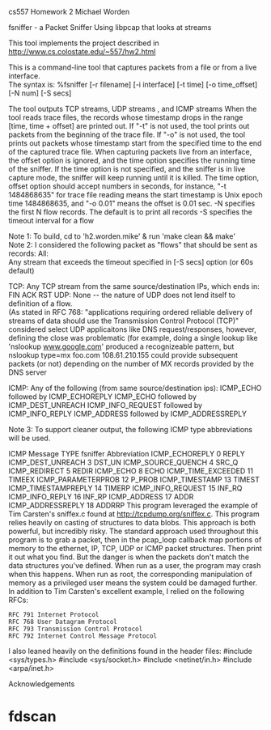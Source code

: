 cs557 Homework 2				Michael Worden

fsniffer - a Packet Sniffer Using libpcap that looks at streams

This tool implements the project described in http://www.cs.colostate.edu/~557/hw2.html

This is a command-line tool that captures packets from a file or from a live interface.  
The syntax is:
	%fsniffer [-r filename] [-i interface] [-t time] [-o time_offset] [-N num] [-S secs]

The tool outputs  TCP streams, UDP streams , and ICMP streams
When the tool reads trace files, the records whose timestamp drops in the range [time, time + offset] are printed out. If "-t" is not used, the tool prints out packets from the beginning of the trace file. If "-o" is not used, the tool prints out packets whose timestamp start from the specified time to the end of the captured trace file. 
When capturing packets live from an interface, the offset option is ignored, and the time option specifies the running time of the sniffer. If the time option is not specified, and the sniffer is in live capture mode, the sniffer will keep running until it is killed. The time option, offset option should accept numbers in seconds, for instance, "-t 1484868635" for trace file reading means the start timestamp is Unix epoch time 1484868635, and "-o 0.01" means the offset is 0.01 sec. 
-N specifies the first N flow records.   The default is to print all records
-S specifies the timeout interval for a flow


Note 1:     To build, cd to 'h2.worden.mike' & run 'make clean && make'  
Note 2:     I considered the following packet as "flows" that should be sent as records:
All:    
            Any stream that exceeds the timeout specified in [-S secs] option (or 60s default)

TCP:
            Any TCP stream from the same source/destination IPs, which ends in:
            FIN ACK 
            RST
UDP:
            None -- the nature of UDP does not lend itself to definition of a flow.   
            (As stated in RFC 768:  "applications requiring ordered reliable delivery of
            streams of data should use the Transmission Control Protocol (TCP)"
            considered select UDP applicaitons like DNS request/responses, however,
            defining the close was problematic (for example, doing a single lookup
            like 'nslookup www.google.com' produced a recognizeable pattern, but 
            nslookup type=mx foo.com  108.61.210.155 could provide subsequent packets
            (or not) depending on the number of MX records provided by the DNS server

ICMP:
            Any  of the following (from same source/destination ips):
                ICMP_ECHO    followed by ICMP_ECHOREPLY
                ICMP_ECHO    followed by ICMP_DEST_UNREACH
                ICMP_INFO_REQUEST  followed by ICMP_INFO_REPLY
                ICMP_ADDRESS        followed by ICMP_ADDRESSREPLY

Note 3:   To support cleaner output, the following ICMP type abbreviations will be used.

ICMP Message       TYPE fsniffer Abbreviation
ICMP_ECHOREPLY      0	REPLY
ICMP_DEST_UNREACH	3	DST_UN
ICMP_SOURCE_QUENCH	4	SRC_Q
ICMP_REDIRECT       5	REDIR
ICMP_ECHO           8	ECHO
ICMP_TIME_EXCEEDED	11	TIMEEX
ICMP_PARAMETERPROB	12	P_PROB
ICMP_TIMESTAMP      13	TIMEST
ICMP_TIMESTAMPREPLY	14	TIMERP
ICMP_INFO_REQUEST	15	INF_RQ
ICMP_INFO_REPLY     16	INF_RP
ICMP_ADDRESS        17	ADDR
ICMP_ADDRESSREPLY	18	ADDRRP
This program leveraged the example of Tim Carsten's sniffex.c found at 
http://tcpdump.org/sniffex.c. 
This program relies heavily on casting of structures to data blobs.  This 
approach is both powerful, but incredibly risky.   The standard approach 
used throughout this program is to grab a packet, then in the pcap_loop 
callback map portions of memory to the ethernet, IP, TCP, UDP or ICMP packet 
structures.   Then print it out what you find.  But the danger is when the 
packets don't match the data structures you've defined.  When run as a user, 
the program may crash when this happens.  When run as root, the corresponding 
manipulation of memory as a privileged user means the system could be damaged 
further.
In addition to Tim Carsten's excellent example, I relied on the following RFCs:

    RFC 791 Internet Protocol
    RFC 768 User Datagram Protocol
    RFC 793 Transmission Control Protocol
    RFC 792 Internet Control Message Protocol
    
I also leaned heavily on the definitions found in the header files:
    #include <sys/types.h>
    #include <sys/socket.h>
    #include <netinet/in.h>
    #include <arpa/inet.h>
    
Acknowledgements
    
	
# fdscan
